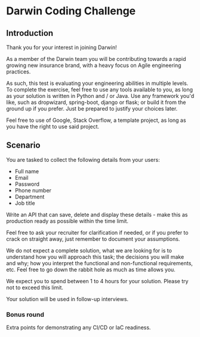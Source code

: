 # Darwin Coding Challenge

## Introduction

Thank you for your interest in joining Darwin!

As a member of the Darwin team you will be contributing towards a rapid growing
new insurance brand, with a heavy focus on Agile engineering practices.

As such, this test is evaluating your engineering abilities in multiple levels.
To complete the exercise, feel free to use any tools available to you, as long
as your solution is written in Python and / or Java. Use any framework you'd
like, such as dropwizard, spring-boot, django or flask; or build it from the 
ground up if you prefer. Just be prepared to justify your choices later.

Feel free to use of Google, Stack Overflow, a template project, as long as you 
have the right to use said project. 

## Scenario

You are tasked to collect the following details from your users:
- Full name
- Email
- Password
- Phone number
- Department
- Job title

Write an API that can save, delete and display these details - make this as
production ready as possible within the time limit.

Feel free to ask your recruiter for clarification if needed, or if you prefer
to crack on straight away, just remember to document your  assumptions.

We do not expect a complete solution, what we are looking for is to understand
how you will approach this task; the decisions you will make and why; how you 
interpret the functional and non-functional requirements, etc. Feel free to go 
down the rabbit hole as much as time allows you.

We expect you to spend between 1 to 4 hours for your solution. 
Please try not to exceed this limit.

Your solution will be used in follow-up interviews.

### Bonus round

Extra points for demonstrating any CI/CD or IaC readiness.